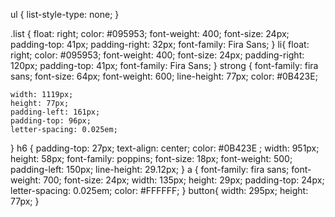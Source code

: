 
ul {
    list-style-type: none;
  }
  
  .list {
    float: right;
    color: #095953;
    font-weight: 400;
    font-size: 24px;
    padding-top: 41px;
    padding-right: 32px;
    font-family: Fira Sans;
  }
  li{
    float: right;
    color: #095953;
    font-weight: 400;
    font-size: 24px;
    padding-right: 120px;
    padding-top: 41px;
    font-family: Fira Sans;
  }
  strong {
    font-family: fira sans;
    font-size: 64px;
    font-weight: 600;
    line-height: 77px;
    color:  #0B423E;
    
    width: 1119px;
    height: 77px;
    padding-left: 161px;
    padding-top: 96px;
    letter-spacing: 0.025em;
  }
  h6 {
    padding-top: 27px; text-align: center; color: #0B423E ;
    width: 951px;
    height: 58px;
    font-family: poppins;
    font-size: 18px;
    font-weight: 500;
    padding-left: 150px;
    line-height: 29.12px;
  }
  a {
      font-family: fira sans;
      font-weight: 700;
      font-size: 24px;
      width: 135px;
      height: 29px;
      padding-top: 24px;
      letter-spacing: 0.025em;
      color:  #FFFFFF;
  }
  button{
    width: 295px;
    height: 77px;
  }

